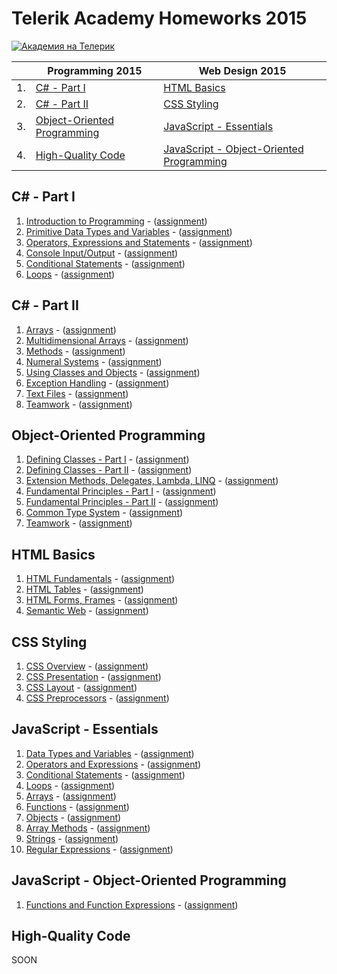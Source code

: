 # Telerik Academy Homeworks 2015

<a href="http://academy.telerik.com/?utm_source=site&amp;utm_medium=banner&amp;utm_content=468x60&amp;utm_campaign=community" title="Уроци по програмиране">
    <img src="http://academy.telerik.com/images/default-album/telerik-academy-banner.jpg?sfvrsn=2" alt="Академия на Телерик" />
</a>

|     | Programming 2015                                                    | Web Design 2015                                                                             |
| --- | ------------------------------------------------------------------- | ------------------------------------------------------------------------------------------- |
| 1.  | [C# - Part I](#c---part-i)                                          | [HTML Basics](#html-basics)                                                                 |
| 2.  | [C# - Part II](#c---part-ii)                                        | [CSS Styling](#css-styling)                                                                 |
| 3.  | [Object-Oriented Programming](#object-oriented-programming)         | [JavaScript - Essentials](#javascript---essentials)                                         |
| 4.  | [High-Quality Code](#high-quality-code)                             | [JavaScript - Object-Oriented Programming](#javascript---object-oriented-programming)       |

## C# - Part I

1. [Introduction to Programming](https://github.com/todorm85/TelerikAcademy-Homeworks/tree/master/Programming/01.%20C%23%20Part%201/01%20Intro%20to%20Programming) - ([assignment](https://github.com/todorm85/TelerikAcademy-Homeworks/blob/master/Programming/01.%20C%23%20Part%201/01%20Intro%20to%20Programming/README.md))
2. [Primitive Data Types and Variables](https://github.com/todorm85/TelerikAcademy-Homeworks/tree/master/Programming/01.%20C%23%20Part%201/02%20Data%20Types%20and%20Variables) - ([assignment](https://github.com/todorm85/TelerikAcademy-Homeworks/blob/master/Programming/01.%20C%23%20Part%201/02%20Data%20Types%20and%20Variables/README.md))
3. [Operators, Expressions and Statements](https://github.com/todorm85/TelerikAcademy-Homeworks/tree/master/Programming/01.%20C%23%20Part%201/03%20Operators%20and%20Expressions) - ([assignment](https://github.com/todorm85/TelerikAcademy-Homeworks/blob/master/Programming/01.%20C%23%20Part%201/03%20Operators%20and%20Expressions/README.md))
4. [Console Input/Output](https://github.com/todorm85/TelerikAcademy-Homeworks/tree/master/Programming/01.%20C%23%20Part%201/04%20Console%20Input%20Output) - ([assignment](https://github.com/todorm85/TelerikAcademy-Homeworks/blob/master/Programming/01.%20C%23%20Part%201/04%20Console%20Input%20Output/README.md))
5. [Conditional Statements](https://github.com/todorm85/TelerikAcademy-Homeworks/tree/master/Programming/01.%20C%23%20Part%201/05%20Conditional%20Statements) - ([assignment](https://github.com/todorm85/TelerikAcademy-Homeworks/blob/master/Programming/01.%20C%23%20Part%201/05%20Conditional%20Statements/README.md))
6. [Loops](https://github.com/todorm85/TelerikAcademy-Homeworks/tree/master/Programming/01.%20C%23%20Part%201/06%20Loops) - ([assignment](https://github.com/todorm85/TelerikAcademy-Homeworks/blob/master/Programming/01.%20C%23%20Part%201/06%20Loops/README.md))

## C# - Part II

1. [Arrays](https://github.com/todorm85/TelerikAcademy-Homeworks/tree/master/Programming/02.%20C%23%20Part%202/01.%20Arrays) - ([assignment](https://github.com/todorm85/TelerikAcademy-Homeworks/tree/master/Programming/02.%20C%23%20Part%202/01.%20Arrays/README.md))
2. [Multidimensional Arrays](https://github.com/todorm85/TelerikAcademy-Homeworks/tree/master/Programming/02.%20C%23%20Part%202/02.%20Multidimensional%20Arrays) - ([assignment](https://github.com/todorm85/TelerikAcademy-Homeworks/tree/master/Programming/02.%20C%23%20Part%202/02.%20Multidimensional%20Arrays/README.md))
3. [Methods](https://github.com/todorm85/TelerikAcademy-Homeworks/tree/master/Programming/02.%20C%23%20Part%202/03.%20Methods) - ([assignment](https://github.com/todorm85/TelerikAcademy-Homeworks/tree/master/Programming/02.%20C%23%20Part%202/03.%20Methods/README.md))
4. [Numeral Systems](https://github.com/todorm85/TelerikAcademy-Homeworks/tree/master/Programming/02.%20C%23%20Part%202/04.%20Numeral%20Systems) - ([assignment](https://github.com/todorm85/TelerikAcademy-Homeworks/tree/master/Programming/02.%20C%23%20Part%202/04.%20Numeral%20Systems/README.md))
5. [Using Classes and Objects](https://github.com/todorm85/TelerikAcademy-Homeworks/tree/master/Programming/02.%20C%23%20Part%202/05.%20Using%20Classes%20and%20Objects) - ([assignment](https://github.com/todorm85/TelerikAcademy-Homeworks/tree/master/Programming/02.%20C%23%20Part%202/05.%20Using%20Classes%20and%20Objects/README.md))
6. [Exception Handling](https://github.com/todorm85/TelerikAcademy-Homeworks/tree/master/Programming/02.%20C%23%20Part%202/07.%20Exception%20Handling) - ([assignment](https://github.com/todorm85/TelerikAcademy-Homeworks/tree/master/Programming/02.%20C%23%20Part%202/07.%20Exception%20Handling/README.md))
7. [Text Files](https://github.com/todorm85/TelerikAcademy-Homeworks/tree/master/Programming/02.%20C%23%20Part%202/08.%20Text%20Files) - ([assignment](https://github.com/todorm85/TelerikAcademy-Homeworks/tree/master/Programming/02.%20C%23%20Part%202/08.%20Text%20Files/README.md))
8. [Teamwork](https://github.com/todorm85/TelerikAcademy-Homeworks/tree/master/Programming/02.%20C%23%20Part%202/09.%20Teamwork) - ([assignment](https://github.com/todorm85/TelerikAcademy-Homeworks/tree/master/Programming/02.%20C%23%20Part%202/09.%20Teamwork/README.md))

## Object-Oriented Programming

1. [Defining Classes - Part I](https://github.com/todorm85/TelerikAcademy-Homeworks/tree/master/Programming/03.%20OOP/01.DefiningClassesI) - ([assignment](https://github.com/todorm85/TelerikAcademy-Homeworks/tree/master/Programming/03.%20OOP/01.DefiningClassesI/README.md))
2. [Defining Classes - Part II](https://github.com/todorm85/TelerikAcademy-Homeworks/tree/master/Programming/03.%20OOP/02.DefiningClassesII) - ([assignment](https://github.com/todorm85/TelerikAcademy-Homeworks/tree/master/Programming/03.%20OOP/02.DefiningClassesII/README.md))
3. [Extension Methods, Delegates, Lambda, LINQ](https://github.com/todorm85/TelerikAcademy-Homeworks/tree/master/Programming/03.%20OOP/03.Extensions%2CLambda%2CLINQ) - ([assignment](https://github.com/todorm85/TelerikAcademy-Homeworks/tree/master/Programming/03.%20OOP/03.Extensions%2CLambda%2CLINQ/README.md))
4. [Fundamental Principles - Part I](https://github.com/todorm85/TelerikAcademy-Homeworks/tree/master/Programming/03.%20OOP/04.%20OOP%20Principles%20I) - ([assignment](https://github.com/todorm85/TelerikAcademy-Homeworks/tree/master/Programming/03.%20OOP/04.%20OOP%20Principles%20I/README.md))
5. [Fundamental Principles - Part II](https://github.com/todorm85/TelerikAcademy-Homeworks/tree/master/Programming/03.%20OOP/05.%20OOP%20Principles%20II) - ([assignment](https://github.com/todorm85/TelerikAcademy-Homeworks/tree/master/Programming/03.%20OOP/05.%20OOP%20Principles%20II/README.md))
6. [Common Type System](https://github.com/todorm85/TelerikAcademy-Homeworks/tree/master/Programming/03.%20OOP/06.CTS) - ([assignment](https://github.com/todorm85/TelerikAcademy-Homeworks/tree/master/Programming/03.%20OOP/06.CTS/README.md))
7. [Teamwork](https://github.com/todorm85/TelerikAcademy-Homeworks/tree/master/Programming/03.%20OOP/07.%20Teamwork) - ([assignment](https://github.com/todorm85/TelerikAcademy-Homeworks/blob/master/Programming/03.%20OOP/07.%20Teamwork/OOP-Teamwork-Assignment-March-2015.pdf))

## HTML Basics

1. [HTML Fundamentals](https://github.com/todorm85/TelerikAcademy-Homeworks/tree/master/WebDesign%26UI/01.%20HTML/01.%20HTML%20fundamentals) - ([assignment](https://github.com/todorm85/TelerikAcademy-Homeworks/tree/master/WebDesign%26UI/01.%20HTML/01.%20HTML%20fundamentals/README.md))
2. [HTML Tables](https://github.com/todorm85/TelerikAcademy-Homeworks/tree/master/WebDesign%26UI/01.%20HTML/02.%20HTML%20tables) - ([assignment](https://github.com/todorm85/TelerikAcademy-Homeworks/tree/master/WebDesign%26UI/01.%20HTML/02.%20HTML%20tables/README.md))
3. [HTML Forms, Frames](https://github.com/todorm85/TelerikAcademy-Homeworks/tree/master/WebDesign%26UI/01.%20HTML/03.%20Forms) - ([assignment](https://github.com/todorm85/TelerikAcademy-Homeworks/tree/master/WebDesign%26UI/01.%20HTML/03.%20Forms/README.md))
4. [Semantic Web](https://github.com/todorm85/TelerikAcademy-Homeworks/tree/master/WebDesign%26UI/01.%20HTML/04.%20HTML%20semantics) - ([assignment](https://github.com/todorm85/TelerikAcademy-Homeworks/tree/master/WebDesign%26UI/01.%20HTML/04.%20HTML%20semantics/README.md))

## CSS Styling

1. [CSS Overview](https://github.com/todorm85/TelerikAcademy-Homeworks/tree/master/WebDesign%26UI/02.%20CSS/01.%20CSS%20Overview) - ([assignment](https://github.com/todorm85/TelerikAcademy-Homeworks/tree/master/WebDesign%26UI/02.%20CSS/01.%20CSS%20Overview/README.md))
2. [CSS Presentation](https://github.com/todorm85/TelerikAcademy-Homeworks/tree/master/WebDesign%26UI/02.%20CSS/02.%20CSS%20Presentation) - ([assignment](https://github.com/todorm85/TelerikAcademy-Homeworks/tree/master/WebDesign%26UI/02.%20CSS/02.%20CSS%20Presentation/README.md))
3. [CSS Layout](https://github.com/todorm85/TelerikAcademy-Homeworks/tree/master/WebDesign%26UI/02.%20CSS/03.%20CSS%20Layout) - ([assignment](https://github.com/todorm85/TelerikAcademy-Homeworks/tree/master/WebDesign%26UI/02.%20CSS/03.%20CSS%20Layout/README.md))
4. [CSS Preprocessors](https://github.com/todorm85/TelerikAcademy-Homeworks/tree/master/WebDesign%26UI/02.%20CSS/04.%20CSS%20Preprocessors) - ([assignment](https://github.com/todorm85/TelerikAcademy-Homeworks/tree/master/WebDesign%26UI/02.%20CSS/04.%20CSS%20Preprocessors/README.md))

## JavaScript - Essentials

1. [Data Types and Variables](https://github.com/todorm85/TelerikAcademy-Homeworks/tree/master/WebDesign%26UI/03.%20JS%20Essentials/03.%20Data%20types%20and%20Variables) - ([assignment](https://github.com/todorm85/TelerikAcademy-Homeworks/tree/master/WebDesign%26UI/03.%20JS%20Essentials/03.%20Data%20types%20and%20Variables/README.md))
2. [Operators and Expressions](https://github.com/todorm85/TelerikAcademy-Homeworks/tree/master/WebDesign%26UI/03.%20JS%20Essentials/04.%20Operators%20and%20Expressions) - ([assignment](https://github.com/todorm85/TelerikAcademy-Homeworks/tree/master/WebDesign%26UI/03.%20JS%20Essentials/04.%20Operators%20and%20Expressions/README.md))
3. [Conditional Statements](https://github.com/todorm85/TelerikAcademy-Homeworks/tree/master/WebDesign%26UI/03.%20JS%20Essentials/05.%20Conditional%20Statements) - ([assignment](https://github.com/todorm85/TelerikAcademy-Homeworks/tree/master/WebDesign%26UI/03.%20JS%20Essentials/05.%20Conditional%20Statements/README.md))
4. [Loops](https://github.com/todorm85/TelerikAcademy-Homeworks/tree/master/WebDesign%26UI/03.%20JS%20Essentials/06.%20Loops) - ([assignment](https://github.com/todorm85/TelerikAcademy-Homeworks/tree/master/WebDesign%26UI/03.%20JS%20Essentials/06.%20Loops/README.md))
5. [Arrays](https://github.com/todorm85/TelerikAcademy-Homeworks/tree/master/WebDesign%26UI/03.%20JS%20Essentials/07.%20Arrays) - ([assignment](https://github.com/todorm85/TelerikAcademy-Homeworks/tree/master/WebDesign%26UI/03.%20JS%20Essentials/07.%20Arrays/README.md))
6. [Functions](https://github.com/todorm85/TelerikAcademy-Homeworks/tree/master/WebDesign%26UI/03.%20JS%20Essentials/08.%20Functions) - ([assignment](https://github.com/todorm85/TelerikAcademy-Homeworks/tree/master/WebDesign%26UI/03.%20JS%20Essentials/08.%20Functions/README.md))
7. [Objects](https://github.com/todorm85/TelerikAcademy-Homeworks/tree/master/WebDesign%26UI/03.%20JS%20Essentials/09.%20Using%20Objects) - ([assignment](https://github.com/todorm85/TelerikAcademy-Homeworks/tree/master/WebDesign%26UI/03.%20JS%20Essentials/09.%20Using%20Objects/README.md))
8. [Array Methods](https://github.com/todorm85/TelerikAcademy-Homeworks/tree/master/WebDesign%26UI/03.%20JS%20Essentials/10.%20Array%20Methods) - ([assignment](https://github.com/todorm85/TelerikAcademy-Homeworks/tree/master/WebDesign%26UI/03.%20JS%20Essentials/10.%20Array%20Methods/README.md))
9. [Strings](https://github.com/todorm85/TelerikAcademy-Homeworks/tree/master/WebDesign%26UI/03.%20JS%20Essentials/11.%20Strings) - ([assignment](https://github.com/todorm85/TelerikAcademy-Homeworks/tree/master/WebDesign%26UI/03.%20JS%20Essentials/11.%20Strings/README.md))
10. [Regular Expressions](https://github.com/todorm85/TelerikAcademy-Homeworks/tree/master/WebDesign%26UI/03.%20JS%20Essentials/12.%20RegEx) - ([assignment](https://github.com/todorm85/TelerikAcademy-Homeworks/tree/master/WebDesign%26UI/03.%20JS%20Essentials/12.%20RegEx/README.md))

##  JavaScript - Object-Oriented Programming

1. [Functions and Function Expressions](https://github.com/todorm85/TelerikAcademy-Homeworks/tree/master/WebDesign%26UI/04.%20JS%20OOP/01.%20Functions%20and%20Function%20Expressions) - ([assignment](https://github.com/todorm85/TelerikAcademy-Homeworks/tree/master/WebDesign%26UI/04.%20JS%20OOP/01.%20Functions%20and%20Function%20Expressions/README.md))

## High-Quality Code

SOON
